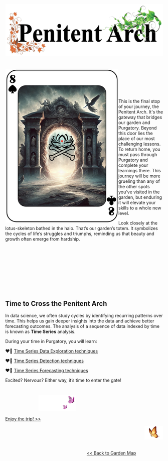 <p align="center">
<img src="https://github.com/lady-h-world/My_Garden/blob/main/images/Garden_Totem_images/title_penitent_arch.png" width="512" height="166" />
</p>

#

<p>
<img align="left" src="https://github.com/lady-h-world/My_Garden/blob/main/images/Garden_Totem_images/penitent_arch.png" width="361" height="489" />
<p>&nbsp;</p>
<p>&nbsp;</p>
<p>&nbsp;</p>

This is the final stop of your journey, the Penitent Arch. It's the gateway that bridges our garden and Purgatory. Beyond this door lies the place of our most challenging lessons. To return home, you must pass through Purgatory and complete your learnings there. This journey will be more grueling than any of the other spots you’ve visited in the garden, but enduring it will elevate your skills to a whole new level.

Look closely at the lotus-skeleton bathed in the halo. That’s our garden’s totem. It symbolizes the cycles of life’s struggles and triumphs, reminding us that beauty and growth often emerge from hardship.


</p>
<p>&nbsp;</p>
<p>&nbsp;</p>
<p>&nbsp;</p>
<p>&nbsp;</p>
<p>&nbsp;</p>


## Time to Cross the Penitent Arch
In data science, we often study cycles by identifying recurring patterns over time. This helps us gain deeper insights into the data and achieve better forecasting outcomes. The analysis of a sequence of data indexed by time is known as <b>Time Series</b> analysis.

During your time in Purgatory, you will learn:

❤️‍🔥 [Time Series Data Exploration techniques][3]

❤️‍🔥 [Time Series Detection techniques][4]

❤️‍🔥 [Time Series Forecasting techniques][5]

Excited? Nervous? Either way, it’s time to enter the gate!


#
<p align="left">
  &nbsp;&nbsp;&nbsp;&nbsp;&nbsp;&nbsp;&nbsp;&nbsp;&nbsp;&nbsp;&nbsp;&nbsp;&nbsp;&nbsp;&nbsp;&nbsp;&nbsp;&nbsp;&nbsp;&nbsp;&nbsp;&nbsp;&nbsp;&nbsp;&nbsp;&nbsp;
<img src="https://github.com/lady-h-world/My_Garden/blob/main/images/follow_us.png" width="120" height="50" />
</p>

[Enjoy the trip! >>][1]

<p align="right">
<img src="https://github.com/lady-h-world/My_Garden/blob/main/images/going_back.png" width="60" height="44" />
</p>

&nbsp;&nbsp;&nbsp;&nbsp;&nbsp;&nbsp;&nbsp;&nbsp;&nbsp;&nbsp;&nbsp;&nbsp;&nbsp;&nbsp;&nbsp;&nbsp;&nbsp;&nbsp;&nbsp;&nbsp;&nbsp;&nbsp;&nbsp;&nbsp;&nbsp;&nbsp;&nbsp;&nbsp;&nbsp;&nbsp;&nbsp;&nbsp;&nbsp;&nbsp;&nbsp;&nbsp;&nbsp;&nbsp;&nbsp;&nbsp;&nbsp;&nbsp;&nbsp;&nbsp;&nbsp;&nbsp;&nbsp;&nbsp;&nbsp;&nbsp;&nbsp;&nbsp;&nbsp;&nbsp;&nbsp;&nbsp;&nbsp;&nbsp;&nbsp;&nbsp;&nbsp;&nbsp;&nbsp;&nbsp;&nbsp;&nbsp;&nbsp;&nbsp;&nbsp;&nbsp;&nbsp;&nbsp;&nbsp;&nbsp;&nbsp;&nbsp;&nbsp;&nbsp;&nbsp;&nbsp;&nbsp;&nbsp;&nbsp;&nbsp;&nbsp;&nbsp;&nbsp;&nbsp;&nbsp;&nbsp;&nbsp;&nbsp;&nbsp;&nbsp;&nbsp;&nbsp;&nbsp;&nbsp;&nbsp;&nbsp;&nbsp;&nbsp;&nbsp;&nbsp;&nbsp;&nbsp;&nbsp;&nbsp;&nbsp;&nbsp;&nbsp;&nbsp;&nbsp;&nbsp;&nbsp;&nbsp;&nbsp;&nbsp;&nbsp;&nbsp;&nbsp;&nbsp;&nbsp;&nbsp;&nbsp;&nbsp;&nbsp;&nbsp;&nbsp;&nbsp;&nbsp;&nbsp;&nbsp;&nbsp;&nbsp;&nbsp;&nbsp;&nbsp;&nbsp;&nbsp;&nbsp;&nbsp;&nbsp;&nbsp;&nbsp;&nbsp;&nbsp;&nbsp;&nbsp;&nbsp;&nbsp;&nbsp;&nbsp;&nbsp;&nbsp;&nbsp;&nbsp;&nbsp;&nbsp;&nbsp;&nbsp;&nbsp;&nbsp;&nbsp;&nbsp;&nbsp;&nbsp;&nbsp;&nbsp;&nbsp;&nbsp;&nbsp;&nbsp;&nbsp;&nbsp;&nbsp;&nbsp;&nbsp;&nbsp;&nbsp;&nbsp;&nbsp;&nbsp;&nbsp;&nbsp;&nbsp;&nbsp;&nbsp;&nbsp;&nbsp;&nbsp;&nbsp;&nbsp;&nbsp;[<< Back to Garden Map][2]


[1]:https://github.com/lady-h-world/My_Garden/blob/main/reading_pages/Penitent_Arch/ts1.md
[2]:https://github.com/lady-h-world/My_Garden/blob/main/reading_pages/tour_guide.md#garden-map
[3]:https://github.com/lady-h-world/My_Garden/blob/main/reading_pages/Penitent_Arch/ts1.md
[4]:https://github.com/lady-h-world/My_Garden/blob/main/reading_pages/Penitent_Arch/ts7.md
[5]:https://github.com/lady-h-world/My_Garden/blob/main/reading_pages/Penitent_Arch/ts14.md



